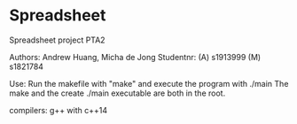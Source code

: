 # Spreadsheet
Spreadsheet project PTA2

Authors:	Andrew Huang, Micha de Jong
Studentnr:	(A) s1913999 (M) s1821784

Use:		Run the makefile with "make" and execute the program with ./main
		The make and the create ./main executable are both in the root.

compilers:	g++ with c++14
